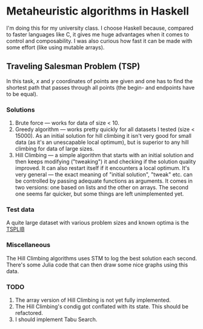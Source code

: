 # Metaheuristic algorithms in Haskell

I'm doing this for my university class. I choose Haskell because, compared to faster languages like C, it gives me huge advantages when it comes to control and composability. I was also curious how fast it can be made with some effort (like using mutable arrays).

## Traveling Salesman Problem (TSP)

In this task, _x_ and _y_ coordinates of points are given and one has to find the shortest path that passes through all points (the begin- and endpoints have to be equal).

### Solutions

1. Brute force — works for data of size < 10.
2. Greedy algorithm — works pretty quickly for all datasets I tested (size < 15000). As an initial solution for hill climbing it isn't very good for small data (as it's an unescapable local optimum), but is superior to any hill climbing for data of large sizes.
3. Hill Climbing — a simple algorithm that starts with an initial solution and then keeps modifying ("tweaking") it and checking if the solution quality improved. It can also restart itself if it encounters a local optimum. It's very general — the exact meaning of "initial solution", "tweak" etc. can be controlled by passing adequate functions as arguments. It comes in two versions: one based on lists and the other on arrays. The second one seems far quicker, but some things are left unimplemented yet.

### Test data

A quite large dataset with various problem sizes and known optima is the [TSPLIB](http://elib.zib.de/pub/mp-testdata/tsp/tsplib/tsplib.html)

### Miscellaneous

The Hill Climbing algorithms uses STM to log the best solution each second. There's some Julia code that can then draw some nice graphs using this data.

### TODO

1. The array version of Hill Climbing is not yet fully implemented.
2. The Hill Climbing's condig got conflated with its state. This should be refactored.
3. I should implement Tabu Search.
